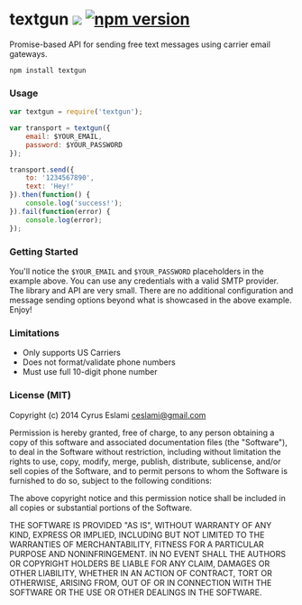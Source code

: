 # textgun [![](https://api.travis-ci.org/ceslami/textgun.svg)](https://travis-ci.org/ceslami/textgun) [![npm version](https://badge.fury.io/js/textgun.svg)](http://badge.fury.io/js/textgun)

Promise-based API for sending free text messages using carrier email gateways.

``npm install textgun``

### Usage

```javascript
var textgun = require('textgun');

var transport = textgun({
    email: $YOUR_EMAIL,
    password: $YOUR_PASSWORD
});

transport.send({
    to: '1234567890',
    text: 'Hey!'
}).then(function() {
    console.log('success!');
}).fail(function(error) {
    console.log(error);
});
```

### Getting Started

You'll notice the `$YOUR_EMAIL` and `$YOUR_PASSWORD` placeholders in the example above. You can use any credentials with a valid SMTP provider. The library and API are very small. There are no additional configuration and message sending options beyond what is showcased in the above example. Enjoy!

### Limitations

- Only supports US Carriers
- Does not format/validate phone numbers
- Must use full 10-digit phone number

### License (MIT)

Copyright (c) 2014 Cyrus Eslami <ceslami@gmail.com>

Permission is hereby granted, free of charge, to any person obtaining
a copy of this software and associated documentation files (the
"Software"), to deal in the Software without restriction, including
without limitation the rights to use, copy, modify, merge, publish,
distribute, sublicense, and/or sell copies of the Software, and to
permit persons to whom the Software is furnished to do so, subject to
the following conditions:

The above copyright notice and this permission notice shall be
included in all copies or substantial portions of the Software.

THE SOFTWARE IS PROVIDED "AS IS", WITHOUT WARRANTY OF ANY KIND,
EXPRESS OR IMPLIED, INCLUDING BUT NOT LIMITED TO THE WARRANTIES OF
MERCHANTABILITY, FITNESS FOR A PARTICULAR PURPOSE AND
NONINFRINGEMENT. IN NO EVENT SHALL THE AUTHORS OR COPYRIGHT HOLDERS BE
LIABLE FOR ANY CLAIM, DAMAGES OR OTHER LIABILITY, WHETHER IN AN ACTION
OF CONTRACT, TORT OR OTHERWISE, ARISING FROM, OUT OF OR IN CONNECTION
WITH THE SOFTWARE OR THE USE OR OTHER DEALINGS IN THE SOFTWARE.